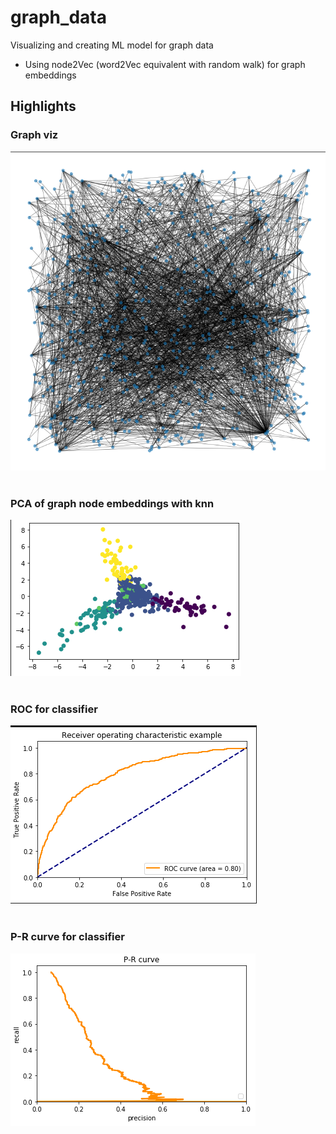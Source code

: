 # graph_data
Visualizing and creating ML model for graph data

- Using node2Vec (word2Vec equivalent with random walk) for graph embeddings

## Highlights

### Graph viz
![Demo](./fb-pages-food/graph.png)
<br>
<br>

### PCA of graph node embeddings with knn
![Demo](./fb-pages-food/pca.png)
<br>
<br>

### ROC for classifier
![Demo](./fb-pages-food/roc.png)
<br>
<br>

### P-R curve for classifier
![Demo](./fb-pages-food/p-r.png)
